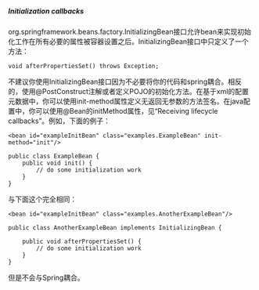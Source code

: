 ##### Initialization callbacks

org.springframework.beans.factory.InitializingBean接口允许bean来实现初始化工作在所有必要的属性被容器设置之后。InitializingBean接口中只定义了一个方法：

```
void afterPropertiesSet() throws Exception;
```

不建议你使用InitializingBean接口因为不必要将你的代码和spring耦合。相反的，使用@PostConstruct注解或者定义POJO的初始化方法。在基于xml的配置元数据中，你可以使用init-method属性定义无返回无参数的方法签名。在java配置中，你可以使用@Bean的initMethod属性，见“Receiving lifecycle callbacks”。例如，下面的例子：

```
<bean id="exampleInitBean" class="examples.ExampleBean" init-method="init"/>
```

```
public class ExampleBean {
    public void init() {
        // do some initialization work
    }
}
```

与下面这个完全相同：

```
<bean id="exampleInitBean" class="examples.AnotherExampleBean"/>
```

```
public class AnotherExampleBean implements InitializingBean {

    public void afterPropertiesSet() {
        // do some initialization work
    }
}
```

但是不会与Spring耦合。